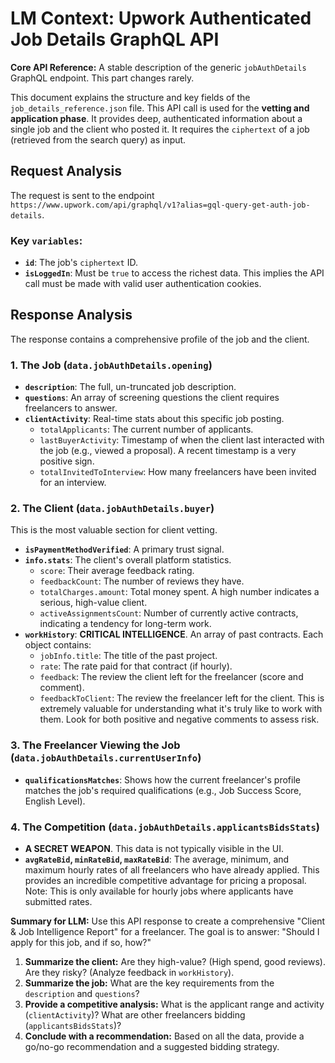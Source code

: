 # LM Context: Upwork Authenticated Job Details GraphQL API

**Core API Reference:** A stable description of the generic `jobAuthDetails` GraphQL endpoint. This part changes rarely.

This document explains the structure and key fields of the `job_details_reference.json` file. This API call is used for the **vetting and application phase**. It provides deep, authenticated information about a single job and the client who posted it. It requires the `ciphertext` of a job (retrieved from the search query) as input.

## Request Analysis

The request is sent to the endpoint `https://www.upwork.com/api/graphql/v1?alias=gql-query-get-auth-job-details`.

### Key `variables`:

- **`id`**: The job's `ciphertext` ID.
- **`isLoggedIn`**: Must be `true` to access the richest data. This implies the API call must be made with valid user authentication cookies.

## Response Analysis

The response contains a comprehensive profile of the job and the client.

### 1. The Job (`data.jobAuthDetails.opening`)

- **`description`**: The full, un-truncated job description.
- **`questions`**: An array of screening questions the client requires freelancers to answer.
- **`clientActivity`**: Real-time stats about this specific job posting.
  - `totalApplicants`: The current number of applicants.
  - `lastBuyerActivity`: Timestamp of when the client last interacted with the job (e.g., viewed a proposal). A recent timestamp is a very positive sign.
  - `totalInvitedToInterview`: How many freelancers have been invited for an interview.

### 2. The Client (`data.jobAuthDetails.buyer`)

This is the most valuable section for client vetting.

- **`isPaymentMethodVerified`**: A primary trust signal.
- **`info.stats`**: The client's overall platform statistics.
  - `score`: Their average feedback rating.
  - `feedbackCount`: The number of reviews they have.
  - `totalCharges.amount`: Total money spent. A high number indicates a serious, high-value client.
  - `activeAssignmentsCount`: Number of currently active contracts, indicating a tendency for long-term work.
- **`workHistory`**: **CRITICAL INTELLIGENCE**. An array of past contracts. Each object contains:
  - `jobInfo.title`: The title of the past project.
  - `rate`: The rate paid for that contract (if hourly).
  - `feedback`: The review the client left for the freelancer (score and comment).
  - `feedbackToClient`: The review the freelancer left for the client. This is extremely valuable for understanding what it's truly like to work with them. Look for both positive and negative comments to assess risk.

### 3. The Freelancer Viewing the Job (`data.jobAuthDetails.currentUserInfo`)

- **`qualificationsMatches`**: Shows how the current freelancer's profile matches the job's required qualifications (e.g., Job Success Score, English Level).

### 4. The Competition (`data.jobAuthDetails.applicantsBidsStats`)

- **A SECRET WEAPON**. This data is not typically visible in the UI.
- **`avgRateBid`, `minRateBid`, `maxRateBid`**: The average, minimum, and maximum hourly rates of all freelancers who have already applied. This provides an incredible competitive advantage for pricing a proposal. Note: This is only available for hourly jobs where applicants have submitted rates.

**Summary for LLM:** Use this API response to create a comprehensive "Client & Job Intelligence Report" for a freelancer. The goal is to answer: "Should I apply for this job, and if so, how?"

1.  **Summarize the client:** Are they high-value? (High spend, good reviews). Are they risky? (Analyze feedback in `workHistory`).
2.  **Summarize the job:** What are the key requirements from the `description` and `questions`?
3.  **Provide a competitive analysis:** What is the applicant range and activity (`clientActivity`)? What are other freelancers bidding (`applicantsBidsStats`)?
4.  **Conclude with a recommendation:** Based on all the data, provide a go/no-go recommendation and a suggested bidding strategy.
